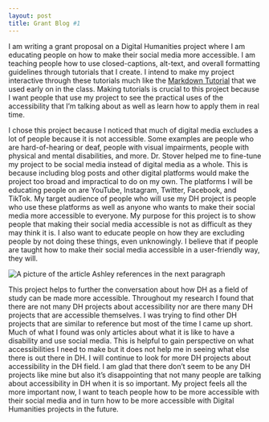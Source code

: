 ```yaml
---
layout: post
title: Grant Blog #1
---
```

I am writing a grant proposal on a Digital Humanities project where I am educating people on how to make their social media more accessible. I am teaching people how to use closed-captions, alt-text, and overall formatting guidelines through tutorials that I create. I intend to make my project interactive through these tutorials much like the [Markdown Tutorial](https://www.markdowntutorial.com/) that we used early on in the class. Making tutorials is crucial to this project because I want people that use my project to see the practical uses of the accessibility that I’m talking about as well as learn how to apply them in real time.

I chose this project because I noticed that much of digital media excludes a lot of people because it is not accessible. Some examples are people who are hard-of-hearing or deaf, people with visual impairments, people with physical and mental disabilities, and more. Dr. Stover helped me to fine-tune my project to be social media instead of digital media as a whole. This is because including blog posts and other digital platforms would make the project too broad and impractical to do on my own. The platforms I will be educating people on are YouTube, Instagram, Twitter, Facebook, and TikTok. My target audience of people who will use my DH project is people who use these platforms as well as anyone who wants to make their social media more accessible to everyone. My purpose for this project is to show people that making their social media accessible is not as difficult as they may think it is. I also want to educate people on how they are excluding people by not doing these things, even unknowingly. I believe that if people are taught how to make their social media accessible in a user-friendly way, they will.

![A picture of the article Ashley references in the next paragraph](https://ashleymentz.github.io/ashleymentzblog/images/dhproject.png)

This project helps to further the conversation about how DH as a field of study can be made more accessible. Throughout my research I found that there are not many DH projects about accessibility nor are there many DH projects that are accessible themselves. I was trying to find other DH projects that are similar to reference but most of the time I came up short. Much of what I found was only articles about what it is like to have a disability and use social media. This is helpful to gain perspective on what accessibilities I need to make but it does not help me in seeing what else there is out there in DH. I will continue to look for more DH projects about accessibility in the DH field. I am glad that there don’t seem to be any DH projects like mine but also it’s disappointing that not many people are talking about accessibility in DH when it is so important. My project feels all the more important now, I want to teach people how to be more accessible with their social media and in turn how to be more accessible with Digital Humanities projects in the future.
